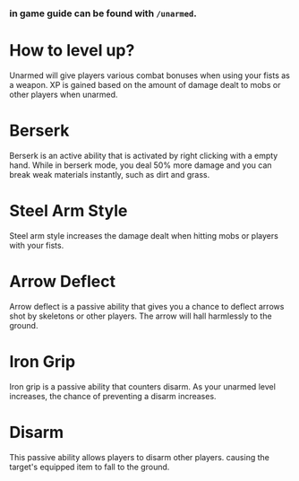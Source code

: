 ### in game guide can be found with `/unarmed`.

# How to level up?
Unarmed will give players various combat bonuses when using your fists as a weapon. XP is gained based on the amount of damage dealt to mobs or other players when unarmed.

# Berserk
Berserk is an active ability that is activated by right clicking with a empty hand. While in berserk mode, you deal 50% more damage and you can break weak materials instantly, such as dirt and grass.

# Steel Arm Style
Steel arm style increases the damage dealt when hitting mobs or players with your fists.

# Arrow Deflect
Arrow deflect is a passive ability that gives you a chance to deflect arrows shot by skeletons or other players. The arrow will hall harmlessly to the ground.

# Iron Grip
Iron grip is a passive ability that counters disarm. As your unarmed level increases, the chance of preventing a disarm increases.

# Disarm
This passive ability allows players to disarm other players. causing the target's equipped item to fall to the ground.